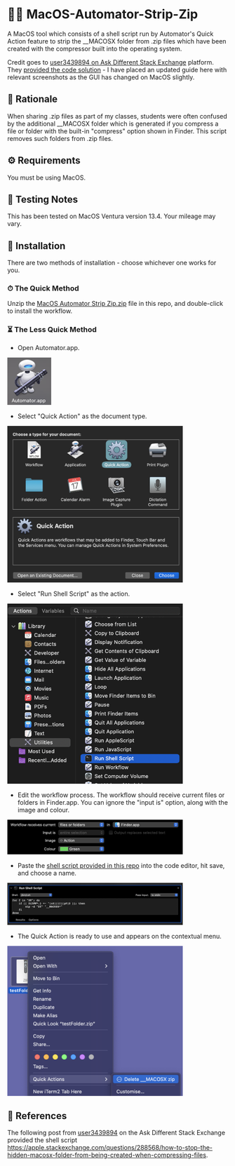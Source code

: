 # 👩‍💻 MacOS-Automator-Strip-Zip
A MacOS tool which consists of a shell script run by Automator's Quick Action feature to strip the __MACOSX folder from .zip files which have been created with the compressor built into the operating system.

Credit goes to <a href="https://apple.stackexchange.com/users/115523/user3439894">user3439894 on Ask Different Stack Exchange</a> platform. They <a href="https://apple.stackexchange.com/questions/288568/how-to-stop-the-hidden-macosx-folder-from-being-created-when-compressing-files">provided the code solution</a> - I have placed an updated guide here with relevant screenshots as the GUI has changed on MacOS slightly.


## 🤔 Rationale
When sharing .zip files as part of my classes, students were often confused by the additional __MACOSX folder which is generated if you compress a file or folder with the built-in "compress" option shown in Finder. This script removes such folders from .zip files.


## ⚙️ Requirements
You must be using MacOS.


## 🔨 Testing Notes
This has been tested on MacOS Ventura version 13.4. Your mileage may vary.

## 👾 Installation
There are two methods of installation - choose whichever one works for you.


### ⏱ The Quick Method
Unzip the <a href="https://github.com/Lynsay/MacOS-Automator-Strip-Zip/blob/main/MacOS-Automator-Strip-Zip.zip">MacOS Automator Strip Zip.zip</a> file in this repo, and double-click to install the workflow.

### ⏳ The Less Quick Method
- Open Automator.app.
<img src="https://raw.githubusercontent.com/Lynsay/MacOS-Automator-Strip-Zip/main/gfx/Automator.png" alt="Automator" width="100"/>

- Select "Quick Action" as the document type.
<img src="https://raw.githubusercontent.com/Lynsay/MacOS-Automator-Strip-Zip/main/gfx/SelectQuickAction.png" alt="Select QuickAction" width="400"/>

- Select "Run Shell Script" as the action.
<img src="https://raw.githubusercontent.com/Lynsay/MacOS-Automator-Strip-Zip/main/gfx/RunBashScript.png" alt="Run BashScript" width="400"/>

- Edit the workflow process.  The workflow should receive current files or folders in Finder.app.  You can ignore the "input is" option, along with the image and colour.
<img src="https://raw.githubusercontent.com/Lynsay/MacOS-Automator-Strip-Zip/main/gfx/WorkflowProcess.png" alt="Workflow Process" width="400"/>

- Paste the <a href="https://github.com/Lynsay/MacOS-Automator-Strip-Zip/blob/main/MacOS-Strip-Zip.sh">shell script provided in this repo</a> into the code editor, hit save, and choose a name.
<img src="https://raw.githubusercontent.com/Lynsay/MacOS-Automator-Strip-Zip/main/gfx/PasteShellScript.png" alt="Paste Shell Script" width="400"/>

- The Quick Action is ready to use and appears on the contextual menu.
<img src="https://raw.githubusercontent.com/Lynsay/MacOS-Automator-Strip-Zip/main/gfx/QuickActionMenu.png" alt="Menu Screenshot" width="400"/>

## 📖 References
The following post from <a href="https://apple.stackexchange.com/users/115523/user3439894">user3439894</a> on the Ask Different Stack Exchange provided the shell script <a href="https://apple.stackexchange.com/questions/288568/how-to-stop-the-hidden-macosx-folder-from-being-created-when-compressing-files">https://apple.stackexchange.com/questions/288568/how-to-stop-the-hidden-macosx-folder-from-being-created-when-compressing-files</a>.
